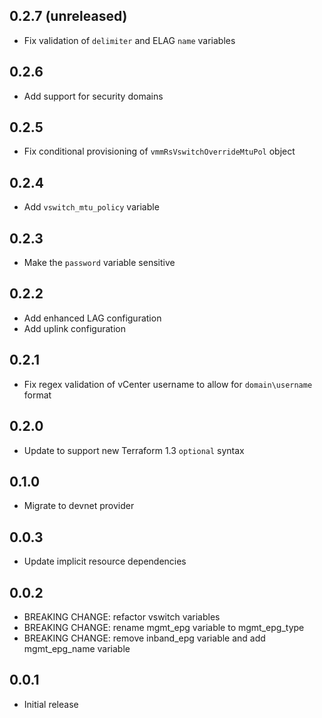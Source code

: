## 0.2.7 (unreleased)

- Fix validation of `delimiter` and ELAG `name` variables

## 0.2.6

- Add support for security domains

## 0.2.5

- Fix conditional provisioning of `vmmRsVswitchOverrideMtuPol` object

## 0.2.4

- Add `vswitch_mtu_policy` variable

## 0.2.3

- Make the `password` variable sensitive

## 0.2.2

- Add enhanced LAG configuration
- Add uplink configuration

## 0.2.1

- Fix regex validation of vCenter username to allow for `domain\username` format

## 0.2.0

- Update to support new Terraform 1.3 `optional` syntax

## 0.1.0

- Migrate to devnet provider

## 0.0.3

- Update implicit resource dependencies

## 0.0.2

- BREAKING CHANGE: refactor vswitch variables
- BREAKING CHANGE: rename mgmt_epg variable to mgmt_epg_type
- BREAKING CHANGE: remove inband_epg variable and add mgmt_epg_name variable

## 0.0.1

- Initial release
